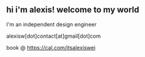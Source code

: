 ## hi i'm alexis! welcome to my world

I'm an independent design engineer

alexisw[dot]contact[at]gmail[dot]com

book @ https://cal.com/itsalexiswei

